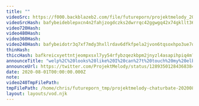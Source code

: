 ```yaml
---
title: ""
videoSrc: https://f000.backblazeb2.com/file/futureporn/projektmelody_2020-08-01_00-21-24.mkv
videoSrcHash: bafybeideblepxcn4n2fahjzogdczks2dwrrqc42ggwgq42x74gkllt36fa?filename=projektmelody-chaturbate-20200801T000000Z-source.mp4
video720Hash: 
video480Hash: 
video360Hash: 
video240Hash: bafybeidotr3q7xf7mdy3hxllrdav6dfkfpela2jvon6tqsoxhpo3ue7qoy?filename=projektmelody-chaturbate-20200801T000000Z-240p.mp4
thinHash: 
thiccHash: bafkreicxyettntjeompxsxl7yy54rfybzqezkbpm2jnyzl4asapihpiq4m?filename=20200801T000000Z-thicc.jpg
announceTitle: "welp%2C%20looks%20like%20I%20can%27t%20touch%20my%20elbows%20behind%20my%20back%20lol"
announceUrl: https://twitter.com/ProjektMelody/status/1289350128436838400
date: 2020-08-01T00:00:00.000Z
note: 
video240TmpFilePath: 
tmpFilePath: /home/chris/futureporn_tmp/projektmelody-chaturbate-20200801T000000Z-source.mp4
layout: layouts/vod.njk
---
```

